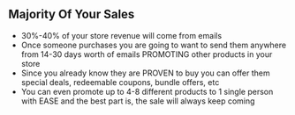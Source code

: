 ## Majority Of Your Sales
* 30%-40% of your store revenue will come from emails
* Once someone purchases you are going to want to send them anywhere from 14-30 days worth of emails PROMOTING other products in your store
* Since you already know they are PROVEN to buy you can offer them special deals, redeemable coupons, bundle offers, etc
* You can even promote up to 4-8 different products to 1 single person with EASE and the best part is, the sale will always keep coming
